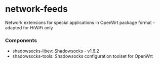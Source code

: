 # network-feeds
Network extensions for special applications in OpenWrt package format - adapted for HiWiFi only

### Components
* shadowsocks-libev: Shadowsocks - v1.6.2
* shadowsocks-tools: Shadowsocks configuration toolset for OpenWrt

